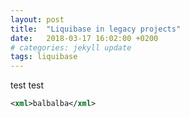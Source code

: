 ```yaml
---
layout: post
title:  "Liquibase in legacy projects"
date:   2018-03-17 16:02:00 +0200
# categories: jekyll update
tags: liquibase
---
```

test test

```xml
<xml>balbalba</xml>
```
